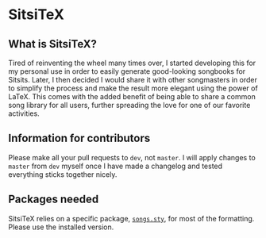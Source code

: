 # SitsiTeX
## What is SitsiTeX?
Tired of reinventing the wheel many times over, I started developing this for my personal use in order to easily generate good-looking songbooks for Sitsits. Later, I then decided I would share it with other songmasters in order to simplify the process and make the result more elegant using the power of LaTeX. This comes with the added benefit of being able to share a common song library for all users, further spreading the love for one of our favorite activities.

## Information for contributors
Please make all your pull requests to `dev`, not `master`. I will apply changes to `master` from `dev` myself once I have made a changelog and tested everything sticks together nicely.

## Packages needed
SitsiTeX relies on a specific package, [`songs.sty`](http://songs.sourceforge.net/), for most of the formatting. Please use the installed version.
